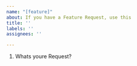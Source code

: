 ```yaml
---
name: "[feature]"
about: If you have a Feature Request, use this
title: ''
labels: ''
assignees: ''

---
```


1. Whats youre Request?
